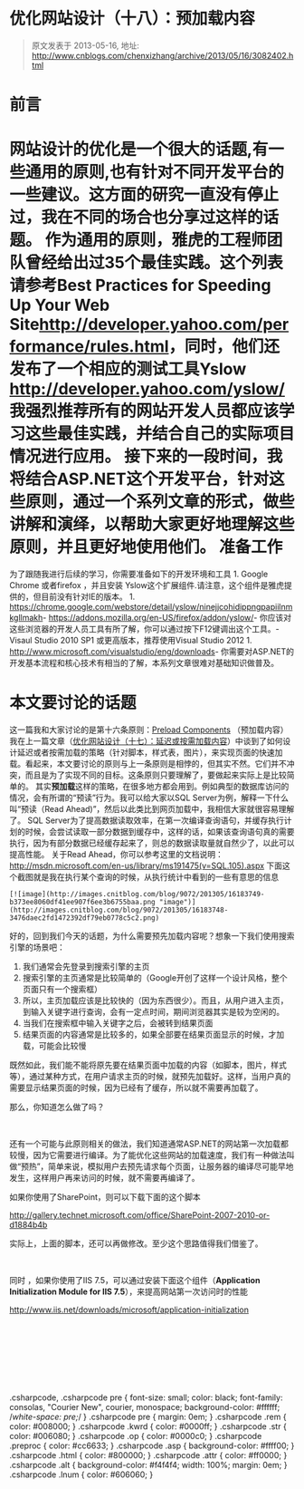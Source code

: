 # 优化网站设计（十八）：预加载内容 
> 原文发表于 2013-05-16, 地址: http://www.cnblogs.com/chenxizhang/archive/2013/05/16/3082402.html 


前言
==

 网站设计的优化是一个很大的话题,有一些通用的原则,也有针对不同开发平台的一些建议。这方面的研究一直没有停止过，我在不同的场合也分享过这样的话题。 作为通用的原则，雅虎的工程师团队曾经给出过35个最佳实践。这个列表请参考**Best Practices for Speeding Up Your Web Site**<http://developer.yahoo.com/performance/rules.html>，同时，他们还发布了一个相应的测试工具Yslow <http://developer.yahoo.com/yslow/> 我强烈推荐所有的网站开发人员都应该学习这些最佳实践，并结合自己的实际项目情况进行应用。 接下来的一段时间，我将结合ASP.NET这个开发平台，针对这些原则，通过一个系列文章的形式，做些讲解和演绎，以帮助大家更好地理解这些原则，并且更好地使用他们。 准备工作
====

 为了跟随我进行后续的学习，你需要准备如下的开发环境和工具 1. Google Chrome 或者firefox ，并且安装 Yslow这个扩展组件.请注意，这个组件是雅虎提供的，但目前没有针对IE的版本。
	1. <https://chrome.google.com/webstore/detail/yslow/ninejjcohidippngpapiilnmkgllmakh>- <https://addons.mozilla.org/en-US/firefox/addon/yslow/>- 你应该对这些浏览器的开发人员工具有所了解，你可以通过按下F12键调出这个工具。- Visaul Studio 2010 SP1 或更高版本，推荐使用Visual Studio 2012
	1. <http://www.microsoft.com/visualstudio/eng/downloads>- 你需要对ASP.NET的开发基本流程和核心技术有相当的了解，本系列文章很难对基础知识做普及。

 本文要讨论的话题
========

 这一篇我和大家讨论的是第十六条原则：[Preload Components](http://developer.yahoo.com/performance/rules.html#preload) （预加载内容） 我在上一篇文章（[优化网站设计（十七）：延迟或按需加载内容](http://www.cnblogs.com/chenxizhang/archive/2013/05/16/3081941.html)）中谈到了如何设计延迟或者按需加载的策略（针对脚本，样式表，图片），来实现页面的快速加载。看起来，本文要讨论的原则与上一条原则是相悖的，但其实不然。它们并不冲突，而且是为了实现不同的目标。这条原则只要理解了，要做起来实际上是比较简单的。 其实**预加载**这样的策略，在很多地方都会用到。例如典型的数据库访问的情况，会有所谓的“预读”行为。我可以给大家以SQL Server为例，解释一下什么叫“预读（Read Ahead)”，然后以此类比到网页加载中，我相信大家就很容易理解了。 SQL Server为了提高数据读取效率，在第一次编译查询语句，并缓存执行计划的时候，会尝试读取一部分数据到缓存中，这样的话，如果该查询语句真的需要执行，因为有部分数据已经缓存起来了，则总的数据读取量就自然少了，以此可以提高性能。 关于Read Ahead，你可以参考这里的文档说明：<http://msdn.microsoft.com/en-us/library/ms191475(v=SQL.105).aspx> 下面这个截图就是我在执行某个查询的时候，从执行统计中看到的一些有意思的信息
```
[![image](http://images.cnitblog.com/blog/9072/201305/16183749-b373ee8060df41ee907f6ee3b6755baa.png "image")](http://images.cnitblog.com/blog/9072/201305/16183748-3476daec2fd1472392df79eb0778c5c2.png)
```

好的，回到我们今天的话题，为什么需要预先加载内容呢？想象一下我们使用搜索引擎的场景吧：


1. 我们通常会先登录到搜索引擎的主页
2. 搜索引擎的主页通常是比较简单的（Google开创了这样一个设计风格，整个页面只有一个搜索框）
3. 所以，主页加载应该是比较快的（因为东西很少）。而且，从用户进入主页，到输入关键字进行查询，会有一定点时间，期间浏览器其实是较为空闲的。
4. 当我们在搜索框中输入关键字之后，会被转到结果页面
5. 结果页面的内容通常是比较多的，如果全部要在结果页面显示的时候，才加载，可能会比较慢


既然如此，我们能不能将原先要在结果页面中加载的内容（如脚本，图片，样式等），通过某种方式，在用户请求主页的时候，就预先加载好。这样，当用户真的需要显示结果页面的时候，因为已经有了缓存，所以就不需要再加载了。


那么，你知道怎么做了吗？


 


还有一个可能与此原则相关的做法，我们知道通常ASP.NET的网站第一次加载都较慢，因为它需要进行编译。为了能优化这些网站的加载速度，我们有一种做法叫做“预热”，简单来说，模拟用户去预先请求每个页面，让服务器的编译尽可能早地发生，这样用户再来访问的时候，就不需要再编译了。


如果你使用了SharePoint，则可以下载下面的这个脚本


<http://gallery.technet.microsoft.com/office/SharePoint-2007-2010-or-d1884b4b>


实际上，上面的脚本，还可以再做修改。至少这个思路值得我们借鉴了。


 


同时 ，如果你使用了IIS 7.5，可以通过安装下面这个组件（**Application Initialization Module for IIS 7.5**），来提高网站第一次访问时的性能


<http://www.iis.net/downloads/microsoft/application-initialization>


 


 


 


  
 


.csharpcode, .csharpcode pre
{
 font-size: small;
 color: black;
 font-family: consolas, "Courier New", courier, monospace;
 background-color: #ffffff;
 /*white-space: pre;*/
}
.csharpcode pre { margin: 0em; }
.csharpcode .rem { color: #008000; }
.csharpcode .kwrd { color: #0000ff; }
.csharpcode .str { color: #006080; }
.csharpcode .op { color: #0000c0; }
.csharpcode .preproc { color: #cc6633; }
.csharpcode .asp { background-color: #ffff00; }
.csharpcode .html { color: #800000; }
.csharpcode .attr { color: #ff0000; }
.csharpcode .alt 
{
 background-color: #f4f4f4;
 width: 100%;
 margin: 0em;
}
.csharpcode .lnum { color: #606060; }




















